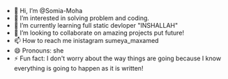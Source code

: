 - 👋 Hi, I’m @Somia-Moha
- 👀 I’m interested in solving problem and coding.
- 🌱 I’m currently learning full static devloper "INSHALLAH"
- 💞️ I’m looking to collaborate on amazing projects put future!
- 📫 How to reach me inistagram sumeya_maxamed
- 😄 Pronouns: she
- ⚡ Fun fact: I don't worry about the way things are going because I know
  everything is going to happen as it is written!

<!---
Somia-Moha/Somia-Moha is a ✨ special ✨ repository because its `README.md` (this file) appears on your GitHub profile.
You can click the Preview link to take a look at your changes.
--->

